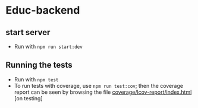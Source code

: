 # Educ-backend

## start server
- Run with `npm run start:dev`
## Running the tests
- Run with `npm test`
- To run tests with coverage, use `npm run test:cov`; then the coverage report can be seen by browsing the file [coverage/lcov-report/index.html]() [on testing]